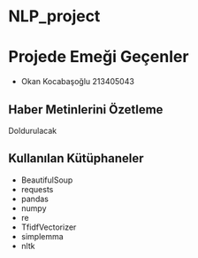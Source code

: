 # NLP_project
# Projede Emeği Geçenler
- Okan Kocabaşoğlu  213405043
## Haber Metinlerini Özetleme
Doldurulacak
## Kullanılan Kütüphaneler
- BeautifulSoup
- requests
- pandas
- numpy
- re
- TfidfVectorizer
- simplemma
- nltk
